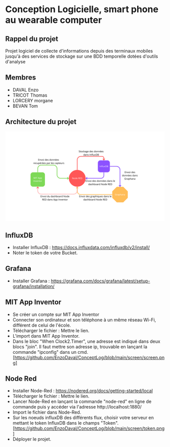 # Conception Logicielle, smart phone au wearable computer

## Rappel du projet

Projet logiciel de collecte d'informations depuis des terminaux mobiles jusqu'à des services de stockage sur une BDD temporelle dotées d'outils d'analyse


## Membres

- DAVAL Enzo
- TRICOT Thomas
- LORCERY morgane
- BEVAN Tom


## Architecture du projet
![Architecture du projet](https://github.com/EnzoDaval/ConceptLog/blob/main/screen/Fonctionnement_Projet.png)


## InfluxDB

- Installer InfluxDB : https://docs.influxdata.com/influxdb/v2/install/
- Noter le token de votre Bucket.


## Grafana

- Installer Grafana : https://grafana.com/docs/grafana/latest/setup-grafana/installation/


## MIT App Inventor

- Se créer un compte sur MIT App Inventor
- Connecter son ordinateur et son téléphone à un même réseau Wi-Fi, différent de celui de l'école.
- Télécharger le fichier : Mettre le lien.
- L'import dans MIT App Inventor.
- Dans le bloc "When Clock2.Timer", une adresse est indiqué dans deux blocs "join". Il faut mettre son adresse ip, trouvable en lançant la commande "ipconfig" dans un cmd. [https://github.com/EnzoDaval/ConceptLog/blob/main/screen/screen.png]


## Node Red

- Installer Node-Red : https://nodered.org/docs/getting-started/local
- Télécharger le fichier : Mettre le lien.
- Lancer Node-Red en lançant la commande "node-red" en ligne de commande puis y accéder via l'adresse http://localhost:1880/
- Import le fichier dans Node-Red.
- Sur les noeuds influxDB des différents flux, choisir votre serveur en mettant le token InfluxDB dans le champs "Token". [https://github.com/EnzoDaval/ConceptLog/blob/main/screen/token.png]
- Déployer le projet.
